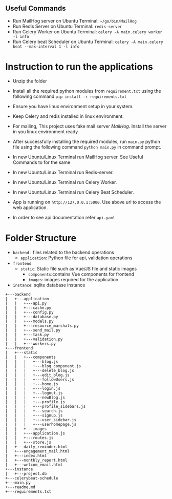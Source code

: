 ## Useful Commands
- Run MailHog server on Ubuntu Terminal: `~/go/bin/MailHog`
- Run Redis Server on Ubuntu Terminal: `redis-server`
- Run Celery Worker on Ubuntu Terminal: `celery -A main.celery worker -l info`
- Run Celery beat Scheduler on Ubuntu Terminal: `celery -A main.celery beat --max-interval 1 -l info`

# Instruction to run the applications

- Unzip the folder
- Install all the required python modules from `requirement.txt` using the following command `pip install -r requirements.txt`
- Ensure you have linux environment setup in your system.
- Keep Celery and redis installed in linux environment.
- For mailing, This project uses fake mail server *MailHog*. Install the server in you linux environment ready
- After successfully installing the required modules, run `main.py` python file using the following command `python main.py` in command prompt.
- In new Ubuntu/Linux Terminal run MailHog server. See Useful Commands to for the same
- In new Ubuntu/Linux Terminal run Redis-server.
- In new Ubuntu/Linux Terminal run Celery Worker.
- In new Ubuntu/Linux Terminal run Celery Beat Scheduler.

- App is running on `http://127.0.0.1:5000`. Use above url to access the web application.
- In order to see api documentation refer `api.yaml`

# Folder Structure

- `backend` : files related to the backend operations
    - `application`: Python file for api, validation operations
- `frontend`
    - `static`: Static file such as Vue/JS file and static images
        - `components`:contains Vue components for frontend
        - `images`: images required for the application
- `instance`: sqlite database instance

```
+---backend
|	+---application
|	|	+---api.py
|	|	+---cache.py
|	|	+---config.py
|	|	+---database.py
|	|	+---models.py
|	|	+---resource_marshals.py
|	|	+---send_mail.py
|	|	+---task.py
|	|	+---validation.py
|	|	+---workers.py
+---frontend
|	+---static
|	|	+---components
|	|	|	+---blog.js
|	|	|	+---blog_component.js
|	|	|	+---delete_blog.js
|	|	|	+---edit_blog.js
|	|	|	+---followUsers.js
|	|	|	+---home.js
|	|	|	+---login.js
|	|	|	+---logout.js
|	|	|	+---newBlog.js
|	|	|	+---profile.js
|	|	|	+---profile_sidebars.js
|	|	|	+---search.js
|	|	|	+---signup.js
|	|	|	+---user_sidebar.js
|	|	|	+---userhomepage.js
|	|	+---images
|	|	+---application.js
|	|	+---routes.js
|	|	+---store.js
|	+---daily_reminder.html
|	+---engagement_mail.html
|	+---index.html
|	+---monthly_report.html
|	+---welcom_email.html
+---instance
|	+---project.db
+---celerybeat-schedule
+---main.py
+---readme.md
+---requirements.txt
```